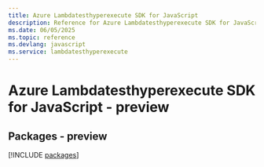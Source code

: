 ```yaml
---
title: Azure Lambdatesthyperexecute SDK for JavaScript
description: Reference for Azure Lambdatesthyperexecute SDK for JavaScript
ms.date: 06/05/2025
ms.topic: reference
ms.devlang: javascript
ms.service: lambdatesthyperexecute
---
```

# Azure Lambdatesthyperexecute SDK for JavaScript - preview
## Packages - preview
[!INCLUDE [packages](lambdatesthyperexecute-index.md)]